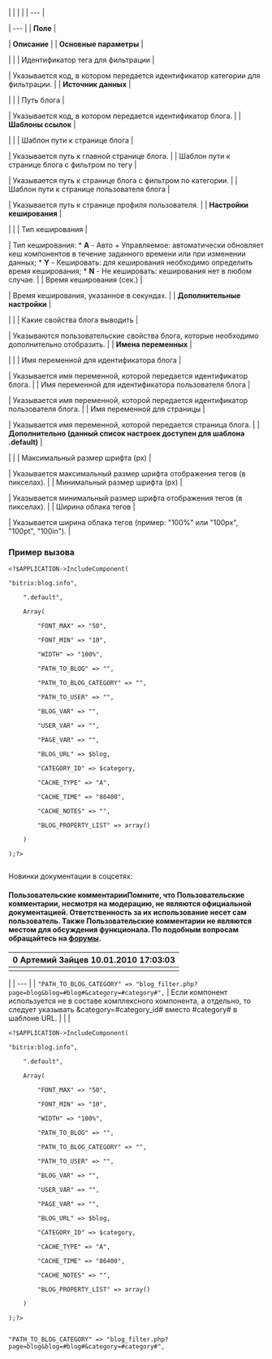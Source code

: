 |  |  |  |
| --- |

| --- |
| **Поле** |

| **Описание** |
| **Основные параметры** |

| |
| Идентификатор тега для фильтрации |

| Указывается код, в котором передается идентификатор категории для фильтрации. |
| **Источник данных** |

| |
| Путь блога |

| Указывается код, в котором передается идентификатор блога. |
| **Шаблоны ссылок** |

| |
| Шаблон пути к странице блога |

| Указывается путь к главной странице блога. |
| Шаблон пути к странице блога c фильтром по тегу |

| Указывается путь к странице блога с фильтром по категории. |
| Шаблон пути к странице пользователя блога |

| Указывается путь к странице профиля пользователя. |
| **Настройки кеширования** |

| |
| Тип кеширования |

| Тип кеширования:  * **A** - Авто + Управляемое: автоматически обновляет кеш компонентов в течение заданного времени или при изменении данных; * **Y** - Кешировать: для кеширования необходимо определить время кеширования; * **N** - Не кешировать: кеширования нет в любом случае. |
| Время кеширования (сек.) |

| Время кеширования, указанное в секундах. |
| **Дополнительные настройки** |

| |
| Какие свойства блога выводить |

| Указываются пользовательские свойства блога, которые необходимо дополнительно отобразить. |
| **Имена переменных** |

| |
| Имя переменной для идентификатора блога |

| Указывается имя переменной, которой передается идентификатор блога. |
| Имя переменной для идентификатора пользователя блога |

| Указывается имя переменной, которой передается идентификатор пользователя блога. |
| Имя переменной для страницы |

| Указывается имя переменной, которой передается страница блога. |
| **Дополнительно (данный список настроек доступен для шаблона **.default**)** |

| |
| Максимальный размер шрифта (px) |

| Указывается максимальный размер шрифта отображения тегов (в пикселах). |
| Минимальный размер шрифта (px) |

| Указывается минимальный размер шрифта отображения тегов (в пикселах). |
| Ширина облака тегов |

| Указывается ширина облака тегов (пример: "100%" или "100px", "100pt", "100in"). |

### Пример вызова

```
<?$APPLICATION->IncludeComponent(

"bitrix:blog.info",

	".default",

	Array(

		"FONT_MAX" => "50",

		"FONT_MIN" => "10",

		"WIDTH" => "100%",

		"PATH_TO_BLOG" => "",

		"PATH_TO_BLOG_CATEGORY" => "",

		"PATH_TO_USER" => "",

		"BLOG_VAR" => "",

		"USER_VAR" => "",

		"PAGE_VAR" => "",

		"BLOG_URL" => $blog,

		"CATEGORY_ID" => $category,

		"CACHE_TYPE" => "A",

		"CACHE_TIME" => "86400",

		"CACHE_NOTES" => "",

		"BLOG_PROPERTY_LIST" => array()

	)

);?>


```

Новинки документации в соцсетях:

#### Пользовательские комментарииПомните, что Пользовательские комментарии, несмотря на модерацию, не являются официальной документацией. Ответственность за их использование несет сам пользователь. Также Пользовательские комментарии не являются местом для обсуждения функционала. По подобным вопросам обращайтесь на [форумы](http://dev.1c-bitrix.ru/community/forums/group1/).

| 0  **Артемий Зайцев** 10.01.2010 17:03:03 |
| --- |
| |

| | --- | | ``` "PATH_TO_BLOG_CATEGORY" => "blog_filter.php?page=blog&blog=#blog#&category=#category#", ``` |   Если компонент используется не в составе комплексного компонента, а отдельно, то следует указывать &category=#category\_id# вместо #category# в шаблоне URL. |
|  |

```
<?$APPLICATION->IncludeComponent(

"bitrix:blog.info",

	".default",

	Array(

		"FONT_MAX" => "50",

		"FONT_MIN" => "10",

		"WIDTH" => "100%",

		"PATH_TO_BLOG" => "",

		"PATH_TO_BLOG_CATEGORY" => "",

		"PATH_TO_USER" => "",

		"BLOG_VAR" => "",

		"USER_VAR" => "",

		"PAGE_VAR" => "",

		"BLOG_URL" => $blog,

		"CATEGORY_ID" => $category,

		"CACHE_TYPE" => "A",

		"CACHE_TIME" => "86400",

		"CACHE_NOTES" => "",

		"BLOG_PROPERTY_LIST" => array()

	)

);?>


```

``` "PATH_TO_BLOG_CATEGORY" => "blog_filter.php?page=blog&blog=#blog#&category=#category#", ```